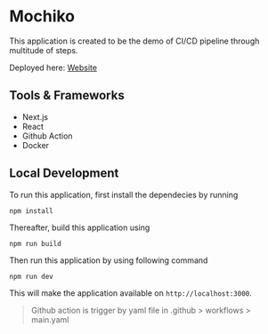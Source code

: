 # Mochiko

This application is created to be the demo of CI/CD pipeline through multitude of steps. 

Deployed here: [Website](https://mochiko.herokuapp.com/)

## Tools & Frameworks 
- Next.js
- React
- Github Action
- Docker

## Local Development
To run this application, first install the dependecies by running
```
npm install
```

Thereafter, build this application using 
```
npm run build
```

Then run this application by using following command
```
npm run dev
```

This will make the application available on `http://localhost:3000`.

> Github action is trigger by yaml file in .github > workflows > main.yaml
